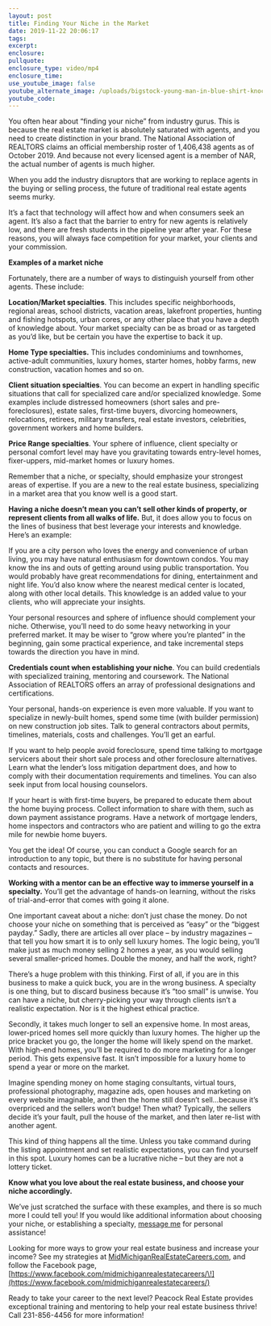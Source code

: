 ```yaml
---
layout: post
title: Finding Your Niche in the Market
date: 2019-11-22 20:06:17
tags:
excerpt:
enclosure:
pullquote:
enclosure_type: video/mp4
enclosure_time:
use_youtube_image: false
youtube_alternate_image: /uploads/bigstock-young-man-in-blue-shirt-knocki-296955856.jpg
youtube_code:
---
```


You often hear about “finding your niche” from industry gurus. This is because the real estate market is absolutely saturated with agents, and you need to create distinction in your brand. The National Association of REALTORS claims an official membership roster of 1,406,438 agents as of October 2019. And because not every licensed agent is a member of NAR, the actual number of agents is much higher.

When you add the industry disruptors that are working to replace agents in the buying or selling process, the future of traditional real estate agents seems murky.&nbsp;

It’s a fact that technology will affect how and when consumers seek an agent. It’s also a fact that the barrier to entry for new agents is relatively low, and there are fresh students in the pipeline year after year. For these reasons, you will always face competition for your market, your clients and your commission.&nbsp;

**Examples of a market niche**

Fortunately, there are a number of ways to distinguish yourself from other agents. These include:

**Location/Market specialties**. This includes specific neighborhoods, regional areas, school districts, vacation areas, lakefront properties, hunting and fishing hotspots, urban cores, or any other place that you have a depth of knowledge about. Your market specialty can be as broad or as targeted as you’d like, but be certain you have the expertise to back it up.

**Home Type specialties.** This includes condominiums and townhomes, active-adult communities, luxury homes, starter homes, hobby farms, new construction, vacation homes and so on.&nbsp;

**Client situation specialties**. You can become an expert in handling specific situations that call for specialized care and/or specialized knowledge. Some examples include distressed homeowners (short sales and pre-foreclosures), estate sales, first-time buyers, divorcing homeowners, relocations, retirees, military transfers, real estate investors, celebrities, government workers and home builders.&nbsp;

**Price Range specialties**. Your sphere of influence, client specialty or personal comfort level may have you gravitating towards entry-level homes, fixer-uppers, mid-market homes or luxury homes.

Remember that a niche, or specialty, should emphasize your strongest areas of expertise. If you are a new to the real estate business, specializing in a market area that you know well is a good start.&nbsp;

**Having a niche doesn’t mean you can’t sell other kinds of property, or represent clients from all walks of life.** But, it does allow you to focus on the lines of business that best leverage your interests and knowledge. Here’s an example:

If you are a city person who loves the energy and convenience of urban living, you may have natural enthusiasm for downtown condos. You may know the ins and outs of getting around using public transportation. You would probably have great recommendations for dining, entertainment and night life. You’d also know where the nearest medical center is located, along with other local details. This knowledge is an added value to your clients, who will appreciate your insights.&nbsp;

Your personal resources and sphere of influence should complement your niche. Otherwise, you’ll need to do some heavy networking in your preferred market. It may be wiser to “grow where you’re planted” in the beginning, gain some practical experience, and take incremental steps towards the direction you have in mind.&nbsp;

**Credentials count when establishing your niche**. You can build credentials with specialized training, mentoring and coursework. The National Association of REALTORS offers an array of professional designations and certifications.&nbsp;

Your personal, hands-on experience is even more valuable. If you want to specialize in newly-built homes, spend some time (with builder permission) on new construction job sites. Talk to general contractors about permits, timelines, materials, costs and challenges. You’ll get an earful.&nbsp;

If you want to help people avoid foreclosure, spend time talking to mortgage servicers about their short sale process and other foreclosure alternatives. Learn what the lender’s loss mitigation department does, and how to comply with their documentation requirements and timelines. You can also seek input from local housing counselors.

If your heart is with first-time buyers, be prepared to educate them about the home buying process. Collect information to share with them, such as down payment assistance programs. Have a network of mortgage lenders, home inspectors and contractors who are patient and willing to go the extra mile for newbie home buyers.

You get the idea\! Of course, you can conduct a Google search for an introduction to any topic, but there is no substitute for having personal contacts and resources.&nbsp;

**Working with a mentor can be an effective way to immerse yourself in a specialty.** You’ll get the advantage of hands-on learning, without the risks of trial-and-error that comes with going it alone.&nbsp;

One important caveat about a niche: don’t just chase the money. Do not choose your niche on something that is perceived as “easy” or the “biggest payday.” Sadly, there are articles all over place – by industry magazines – that tell you how smart it is to only sell luxury homes. The logic being, you’ll make just as much money selling 2 homes a year, as you would selling several smaller-priced homes. Double the money, and half the work, right?&nbsp;

There’s a huge problem with this thinking. First of all, if you are in this business to make a quick buck, you are in the wrong business. A specialty is one thing, but to discard business because it’s “too small” is unwise. You can have a niche, but cherry-picking your way through clients isn’t a realistic expectation. Nor is it the highest ethical practice.&nbsp;

Secondly, it takes much longer to sell an expensive home. In most areas, lower-priced homes sell more quickly than luxury homes. The higher up the price bracket you go, the longer the home will likely spend on the market. With high-end homes, you’ll be required to do more marketing for a longer period. This gets expensive fast. It isn’t impossible for a luxury home to spend a year or more on the market.&nbsp;

Imagine spending money on home staging consultants, virtual tours, professional photography, magazine ads, open houses and marketing on every website imaginable, and then the home still doesn’t sell…because it’s overpriced and the sellers won’t budge\! Then what? Typically, the sellers decide it’s your fault, pull the house of the market, and then later re-list with another agent.&nbsp;

This kind of thing happens all the time. Unless you take command during the listing appointment and set realistic expectations, you can find yourself in this spot. Luxury homes can be a lucrative niche – but they are not a lottery ticket.

**Know what you love about the real estate business, and choose your niche accordingly.**

We’ve just scratched the surface with these examples, and there is so much more I could tell you\! If you would like additional information about choosing your niche, or establishing a specialty, [message me](https://midmichiganrealestatecareers.com/contact) for personal assistance\!&nbsp;

Looking for more ways to grow your real estate business and increase your income? See my strategies at [MidMichiganRealEstateCareers.com](https://midmichiganrealestatecareers.com/contact), and follow the Facebook page, [https://www.facebook.com/midmichiganrealestatecareers/\!](https://www.facebook.com/midmichiganrealestatecareers/)

Ready to take your career to the next level? Peacock Real Estate provides exceptional training and mentoring to help your real estate business thrive\! Call 231-856-4456 for more information\!&nbsp;